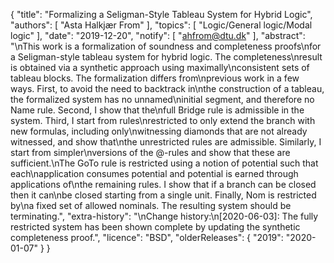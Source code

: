 {
    "title": "Formalizing a Seligman-Style Tableau System for Hybrid Logic",
    "authors": [
        "Asta Halkjær From"
    ],
    "topics": [
        "Logic/General logic/Modal logic"
    ],
    "date": "2019-12-20",
    "notify": [
        "ahfrom@dtu.dk"
    ],
    "abstract": "\nThis work is a formalization of soundness and completeness proofs\nfor a Seligman-style tableau system for hybrid logic. The completeness\nresult is obtained via a synthetic approach using maximally\nconsistent sets of tableau blocks. The formalization differs from\nprevious work in a few ways. First, to avoid the need to backtrack in\nthe construction of a tableau, the formalized system has no unnamed\ninitial segment, and therefore no Name rule. Second, I show that the\nfull Bridge rule is admissible in the system. Third, I start from rules\nrestricted to only extend the branch with new formulas, including only\nwitnessing diamonds that are not already witnessed, and show that\nthe unrestricted rules are admissible. Similarly, I start from simpler\nversions of the @-rules and show that these are sufficient.\nThe GoTo rule is restricted using a notion of potential such that each\napplication consumes potential and potential is earned through applications of\nthe remaining rules. I show that if a branch can be closed then it can\nbe closed starting from a single unit. Finally, Nom is restricted by\na fixed set of allowed nominals. The resulting system should be terminating.",
    "extra-history": "\nChange history:\n[2020-06-03]: The fully restricted system has been shown complete by updating the synthetic completeness proof.",
    "licence": "BSD",
    "olderReleases": {
        "2019": "2020-01-07"
    }
}